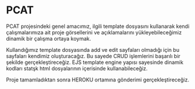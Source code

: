 
# PCAT

PCAT projesindeki genel amacımız, ilgili template dosyasını kullanarak kendi çalışmalarımıza ait
proje görsellerini ve açıklamalarını yükleyebileceğimiz dinamik bir çalışma ortaya koymak. 

Kullandığımız template dosyasında add ve edit sayfaları olmadığı için bu sayfaları
kendimiz oluşturacağız. Bu sayede CRUD işlemlerini başarılı bir şekilde 
gerçekleştireceğiz. EJS template engine yapısı sayesinde dinamik kodları
statşk html dosyalarının içerisinde kullanabileceğiz.

Proje tamamladıktan sonra HEROKU ortamına gönderimi gerçekleştireceğiz.
